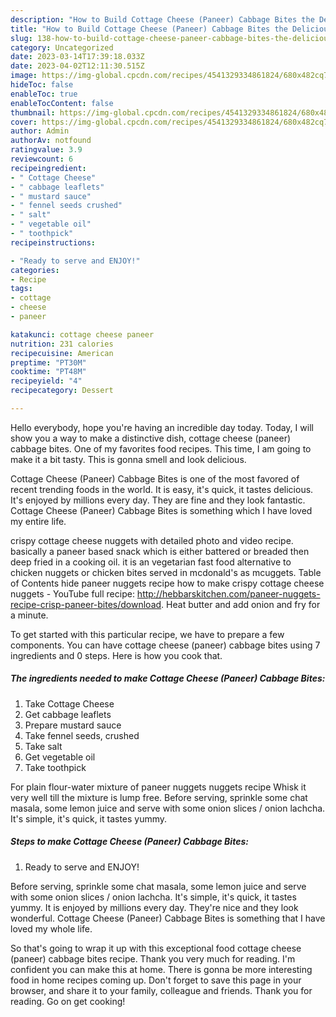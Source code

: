 ```yaml
---
description: "How to Build Cottage Cheese (Paneer) Cabbage Bites the Delicious}"
title: "How to Build Cottage Cheese (Paneer) Cabbage Bites the Delicious}"
slug: 138-how-to-build-cottage-cheese-paneer-cabbage-bites-the-delicious
category: Uncategorized
date: 2023-03-14T17:39:18.033Z
date: 2023-04-02T12:11:30.515Z
image: https://img-global.cpcdn.com/recipes/4541329334861824/680x482cq70/cottage-cheese-paneer-cabbage-bites-recipe-main-photo.jpg
hideToc: false
enableToc: true
enableTocContent: false
thumbnail: https://img-global.cpcdn.com/recipes/4541329334861824/680x482cq70/cottage-cheese-paneer-cabbage-bites-recipe-main-photo.jpg
cover: https://img-global.cpcdn.com/recipes/4541329334861824/680x482cq70/cottage-cheese-paneer-cabbage-bites-recipe-main-photo.jpg
author: Admin
authorAv: notfound
ratingvalue: 3.9
reviewcount: 6
recipeingredient:
- " Cottage Cheese"
- " cabbage leaflets"
- " mustard sauce"
- " fennel seeds crushed"
- " salt"
- " vegetable oil"
- " toothpick"
recipeinstructions:

- "Ready to serve and ENJOY!"
categories:
- Recipe
tags:
- cottage
- cheese
- paneer

katakunci: cottage cheese paneer 
nutrition: 231 calories
recipecuisine: American
preptime: "PT30M"
cooktime: "PT48M"
recipeyield: "4"
recipecategory: Dessert

---
```



Hello everybody, hope you're having an incredible day today. Today, I will show you a way to make a distinctive dish, cottage cheese (paneer) cabbage bites. One of my favorites food recipes. This time, I am going to make it a bit tasty. This is gonna smell and look delicious.

Cottage Cheese (Paneer) Cabbage Bites is one of the most favored of recent trending foods in the world. It is easy, it's quick, it tastes delicious. It's enjoyed by millions every day. They are fine and they look fantastic. Cottage Cheese (Paneer) Cabbage Bites is something which I have loved my entire life.

crispy cottage cheese nuggets with detailed photo and video recipe. basically a paneer based snack which is either battered or breaded then deep fried in a cooking oil. it is an vegetarian fast food alternative to chicken nuggets or chicken bites served in mcdonald&#39;s as mcuggets. Table of Contents hide paneer nuggets recipe how to make crispy cottage cheese nuggets - YouTube full recipe: http://hebbarskitchen.com/paneer-nuggets-recipe-crisp-paneer-bites/download. Heat butter and add onion and fry for a minute.


To get started with this particular recipe, we have to prepare a few components. You can have cottage cheese (paneer) cabbage bites using 7 ingredients and 0 steps. Here is how you cook that.

<!--inarticleads1-->

##### The ingredients needed to make Cottage Cheese (Paneer) Cabbage Bites:

1. Take  Cottage Cheese
1. Get  cabbage leaflets
1. Prepare  mustard sauce
1. Take  fennel seeds, crushed
1. Take  salt
1. Get  vegetable oil
1. Take  toothpick


For plain flour-water mixture of paneer nuggets nuggets recipe Whisk it very well till the mixture is lump free. Before serving, sprinkle some chat masala, some lemon juice and serve with some onion slices / onion lachcha. It&#39;s simple, it&#39;s quick, it tastes yummy. 

<!--inarticleads2-->

##### Steps to make Cottage Cheese (Paneer) Cabbage Bites:


1. Ready to serve and ENJOY!

Before serving, sprinkle some chat masala, some lemon juice and serve with some onion slices / onion lachcha. It&#39;s simple, it&#39;s quick, it tastes yummy. It is enjoyed by millions every day. They&#39;re nice and they look wonderful. Cottage Cheese (Paneer) Cabbage Bites is something that I have loved my whole life. 

So that's going to wrap it up with this exceptional food cottage cheese (paneer) cabbage bites recipe. Thank you very much for reading. I'm confident you can make this at home. There is gonna be more interesting food in home recipes coming up. Don't forget to save this page in your browser, and share it to your family, colleague and friends. Thank you for reading. Go on get cooking!
